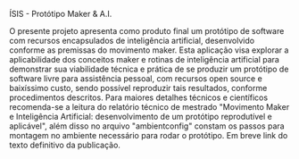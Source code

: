 ÍSIS - Protótipo Maker & A.I.

O presente projeto apresenta como produto final um protótipo de software com recursos encapsulados de inteligência artificial, desenvolvido conforme as premissas do movimento maker. 
Esta aplicação visa explorar a aplicabilidade dos conceitos maker e rotinas de inteligência artificial para demonstrar sua viabilidade técnica e prática de se produzir um protótipo de software livre para assistência pessoal, com recursos open source e baixíssimo custo, sendo possível reproduzir tais resultados, conforme procedimentos descritos.
Para maiores detalhes técnicos e científicos recomenda-se a leitura do relatório técnico de mestrado "Movimento Maker e Inteligência Artificial: desenvolvimento de um protótipo reprodutível e aplicável", além disso no arquivo "ambientconfig" constam os passos para montagem no ambiente necessário para rodar o protótipo.
Em breve link do texto definitivo da publicação.
